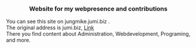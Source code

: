 <h3 align="center">Website for my webpresence and contributions</h3>
<p>You can see this site on jungmike.jumi.biz . <br>The original address is jumi.biz, <a href="https://www.jumi.biz/">Link</a><br> There you find content about Administration, Webdevelopment, Programing, and more.</p>
